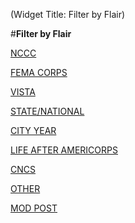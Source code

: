 (Widget Title: Filter by Flair)

#**Filter by Flair**

[NCCC](https://www.reddit.com/r/AmeriCorps/search?q=flair%3ANCCC&restrict_sr=on&sort=new&t=all#nccc)

[FEMA CORPS](https://www.reddit.com/r/AmeriCorps/search?q=flair%3AFEMA&restrict_sr=on&sort=new&t=all#fema)

[VISTA](https://www.reddit.com/r/AmeriCorps/search?q=flair%3AVISTA&restrict_sr=on&sort=new&t=all#vista)

[STATE/NATIONAL](https://www.reddit.com/r/AmeriCorps/search?q=flair%3ASTATE%2FNATIONAL&restrict_sr=on&sort=new&t=all#sn)

[CITY YEAR](https://www.reddit.com/r/AmeriCorps/search?q=flair%3ACITY&restrict_sr=on&sort=new&t=all#cy)

[LIFE AFTER AMERICORPS](https://www.reddit.com/r/AmeriCorps/search?q=flair%3ALIFE&restrict_sr=on&sort=new&t=all#laa)

[CNCS](https://www.reddit.com/r/AmeriCorps/search?q=flair%3ACNCS&restrict_sr=on&sort=new&t=all#cncs)

[OTHER](https://www.reddit.com/r/AmeriCorps/search?q=flair%3AOTHER&restrict_sr=on&sort=new&t=all#other)

[MOD POST](https://www.reddit.com/r/AmeriCorps/search?q=flair%3AMOD&restrict_sr=on&sort=new&t=all#mod)
